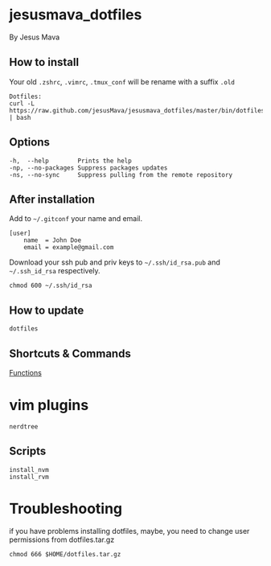 # jesusmava_dotfiles
By Jesus Mava

## How to install

Your old `.zshrc`, `.vimrc`, `.tmux_conf` will be rename with a suffix `.old`

```
Dotfiles:
curl -L https://raw.github.com/jesusMava/jesusmava_dotfiles/master/bin/dotfiles | bash

```

## Options

```
-h,  --help        Prints the help
-np, --no-packages Suppress packages updates
-ns, --no-sync     Suppress pulling from the remote repository
```

## After installation

Add to `~/.gitconf` your name and email.

```
[user]
	name  = John Doe
	email = example@gmail.com
```

Download your ssh pub and priv keys to `~/.ssh/id_rsa.pub` and `~/.ssh_id_rsa` respectively.

```
chmod 600 ~/.ssh/id_rsa
```

## How to update

`dotfiles`

## Shortcuts & Commands

[Functions](/shell/functions)


# vim plugins

```
nerdtree
```

## Scripts

```
install_nvm
install_rvm
```

# Troubleshooting

if you have problems installing dotfiles, maybe, you need to change user permissions from dotfiles.tar.gz

```
chmod 666 $HOME/dotfiles.tar.gz
```

